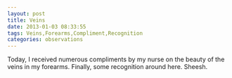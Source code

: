 ```yaml
---
layout: post
title: Veins
date: 2013-01-03 08:33:55
tags: Veins,Forearms,Compliment,Recognition
categories: observations
---
```


Today, I received numerous compliments by my nurse on the beauty of the veins in my forearms. Finally, some recognition around here. Sheesh.

